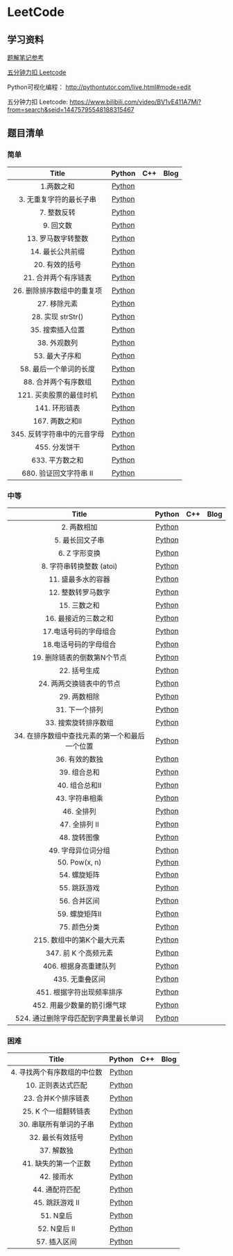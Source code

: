 # LeetCode

## 学习资料


[题解笔记参考](https://github.com/CyC2018/CS-Notes)

[五分钟力扣 Leetcode](https://www.bilibili.com/video/BV1vE411A7Mj?from=search&seid=10797634719372911097)  

Python可视化编程： http://pythontutor.com/live.html#mode=edit  

五分钟力扣 Leetcode: https://www.bilibili.com/video/BV1vE411A7Mj?from=search&seid=14475795548188315467

## 题目清单


### 简单

|                  Title                   |                  Python                  |                   C++                    |                   Blog                   |
| :--------------------------------------: | :--------------------------------------: | :--------------------------------------: | :--------------------------------------: |
|     1.两数之和                   | [Python](https://github.com/Liuhongzhi2018/LeetCode/blob/master/LeetCode/Easy/TwoSum.md) | |
|     3. 无重复字符的最长子串                   | [Python](https://github.com/Liuhongzhi2018/LeetCode/blob/master/LeetCode/Easy/LongestSubstringWithoutRepeatingCharacters.md) | |
|     7. 整数反转                   | [Python](https://github.com/Liuhongzhi2018/LeetCode/blob/master/LeetCode/Easy/ReverseInteger.md) | |
|     9. 回文数                   | [Python](https://github.com/Liuhongzhi2018/LeetCode/blob/master/LeetCode/Easy/PalindromeNumber.md) | |
|     13. 罗马数字转整数                  | [Python](https://github.com/Liuhongzhi2018/LeetCode/blob/master/LeetCode/Easy/RomantoInteger.md) | |
|     14. 最长公共前缀                  | [Python](https://github.com/Liuhongzhi2018/LeetCode/blob/master/LeetCode/Easy/LongestCommonPrefix.md) | |
|     20. 有效的括号                  | [Python](https://github.com/Liuhongzhi2018/LeetCode/blob/master/LeetCode/Easy/ValidParentheses.md) | |
|     21. 合并两个有序链表                  | [Python](https://github.com/Liuhongzhi2018/LeetCode/blob/master/LeetCode/Easy/MergeTwoSortedLists.md) | |
|     26. 删除排序数组中的重复项                  | [Python](https://github.com/Liuhongzhi2018/LeetCode/blob/master/LeetCode/Easy/RemoveDuplicatesfromSortedArray.md) | |
|     27. 移除元素                  | [Python](https://github.com/Liuhongzhi2018/LeetCode/blob/master/LeetCode/Easy/RemoveElement.md) | |
|     28. 实现 strStr()                  | [Python](https://github.com/Liuhongzhi2018/LeetCode/blob/master/LeetCode/Easy/ImplementStrStr().md) | |
|     35. 搜索插入位置                 | [Python](https://github.com/Liuhongzhi2018/LeetCode/blob/master/LeetCode/Easy/SearchInsertPosition.md) | |
|     38. 外观数列                 | [Python](https://github.com/Liuhongzhi2018/LeetCode/blob/master/LeetCode/Easy/CountAndSay.md) | |
|     53. 最大子序和                 | [Python](https://github.com/Liuhongzhi2018/LeetCode/blob/master/LeetCode/Easy/MaximumSubarray.md) | |
|     58. 最后一个单词的长度                 | [Python](https://github.com/Liuhongzhi2018/LeetCode/blob/master/LeetCode/Easy/LengthofLastWord.md) | |
|     88. 合并两个有序数组                 | [Python](https://github.com/Liuhongzhi2018/LeetCode/blob/master/LeetCode/Easy/MergeSortedArray.md) | |
|     121. 买卖股票的最佳时机                 | [Python](https://github.com/Liuhongzhi2018/LeetCode/blob/master/LeetCode/Easy/BestTimetoBuyandSellStock.md) | |
|     141. 环形链表                 | [Python](https://github.com/Liuhongzhi2018/LeetCode/blob/master/LeetCode/Easy/LinkedListCycle.md) | |
|     167. 两数之和II                 | [Python](https://github.com/Liuhongzhi2018/LeetCode/blob/master/LeetCode/Easy/TwoSumII-Inputarrayissorted.md) | |
|     345. 反转字符串中的元音字母                 | [Python](https://github.com/Liuhongzhi2018/LeetCode/blob/master/LeetCode/Easy/ReverseVowelsofaString.md) | |
|     455. 分发饼干                 | [Python](https://github.com/Liuhongzhi2018/LeetCode/blob/master/LeetCode/Easy/AssignCookies.md) | |
|     633. 平方数之和                 | [Python](https://github.com/Liuhongzhi2018/LeetCode/blob/master/LeetCode/Easy/SumofSquareNumbers.md) | |
|     680. 验证回文字符串 Ⅱ                 | [Python](https://github.com/Liuhongzhi2018/LeetCode/blob/master/LeetCode/Easy/ValidPalindromeII.md) | |




### 中等

|                  Title                   |                  Python                  |                   C++                    |                   Blog                   |
| :--------------------------------------: | :--------------------------------------: | :--------------------------------------: | :--------------------------------------: |
|     2. 两数相加                 | [Python](https://github.com/Liuhongzhi2018/LeetCode/blob/master/LeetCode/Medium/AddTwoNumbers.md) | |
|     5. 最长回文子串                 | [Python](https://github.com/Liuhongzhi2018/LeetCode/blob/master/LeetCode/Medium/LongestPalindromicSubstring.md) | |
|     6. Z 字形变换                 | [Python](https://github.com/Liuhongzhi2018/LeetCode/blob/master/LeetCode/Medium/ZigZagConversion.md) | |
|     8. 字符串转换整数 (atoi)               | [Python](https://github.com/Liuhongzhi2018/LeetCode/blob/master/LeetCode/Medium/StringtoInteger.md) | |
|     11. 盛最多水的容器               | [Python](https://github.com/Liuhongzhi2018/LeetCode/blob/master/LeetCode/Medium/ContainerWithMostWater.md) | |
|     12. 整数转罗马数字               | [Python](https://github.com/Liuhongzhi2018/LeetCode/blob/master/LeetCode/Medium/IntegertoRoman.md) | |
|     15. 三数之和               | [Python](https://github.com/Liuhongzhi2018/LeetCode/blob/master/LeetCode/Medium/3Sum.md) | |
|     16. 最接近的三数之和               | [Python](https://github.com/Liuhongzhi2018/LeetCode/blob/master/LeetCode/Medium/3SumClosest.md) | |
|     17.电话号码的字母组合                 | [Python](https://github.com/Liuhongzhi2018/LeetCode/blob/master/LeetCode/Medium/LetterCombinationsofaPhoneNumber.md) | |
|     18.电话号码的字母组合                 | [Python](https://github.com/Liuhongzhi2018/LeetCode/blob/master/LeetCode/Medium/4Sum.md) | |
|     19. 删除链表的倒数第N个节点                 | [Python](https://github.com/Liuhongzhi2018/LeetCode/blob/master/LeetCode/Medium/RemoveNthNodeFromEndofList.md) | |
|     22. 括号生成                 | [Python](https://github.com/Liuhongzhi2018/LeetCode/blob/master/LeetCode/Medium/GenerateParentheses.md) | |
|     24. 两两交换链表中的节点                 | [Python](https://github.com/Liuhongzhi2018/LeetCode/blob/master/LeetCode/Medium/SwapNodesinPairs.md) | |
|     29. 两数相除               | [Python](https://github.com/Liuhongzhi2018/LeetCode/blob/master/LeetCode/Medium/DivideTwoIntegers.md) | |
|     31. 下一个排列               | [Python](https://github.com/Liuhongzhi2018/LeetCode/blob/master/LeetCode/Medium/NextPermutation.md) | |
|     33. 搜索旋转排序数组               | [Python](https://github.com/Liuhongzhi2018/LeetCode/blob/master/LeetCode/Medium/SearchinRotatedSortedArray.md) | |
|     34. 在排序数组中查找元素的第一个和最后一个位置               | [Python](https://github.com/Liuhongzhi2018/LeetCode/blob/master/LeetCode/Medium/FindFirstandLastPositionofElementinSortedArray.md) | |
|     36. 有效的数独              | [Python](https://github.com/Liuhongzhi2018/LeetCode/blob/master/LeetCode/Medium/ValidSudoku.md) | |
|     39. 组合总和              | [Python](https://github.com/Liuhongzhi2018/LeetCode/blob/master/LeetCode/Medium/CombinationSum.md) | |
|     40. 组合总和II              | [Python](https://github.com/Liuhongzhi2018/LeetCode/blob/master/LeetCode/Medium/CombinationSumII.md) | |
|     43. 字符串相乘              | [Python](https://github.com/Liuhongzhi2018/LeetCode/blob/master/LeetCode/Medium/MultiplyStrings.md) | |
|     46. 全排列              | [Python](https://github.com/Liuhongzhi2018/LeetCode/blob/master/LeetCode/Medium/Permutations.md) | |
|     47. 全排列 II              | [Python](https://github.com/Liuhongzhi2018/LeetCode/blob/master/LeetCode/Medium/PermutationsII.md) | |
|     48. 旋转图像              | [Python](https://github.com/Liuhongzhi2018/LeetCode/blob/master/LeetCode/Medium/RotateImage.md) | |
|     49. 字母异位词分组              | [Python](https://github.com/Liuhongzhi2018/LeetCode/blob/master/LeetCode/Medium/GroupAnagrams.md) | |
|     50. Pow(x, n)              | [Python](https://github.com/Liuhongzhi2018/LeetCode/blob/master/LeetCode/Medium/Pow.md) | |
|     54. 螺旋矩阵               | [Python](https://github.com/Liuhongzhi2018/LeetCode/blob/master/LeetCode/Medium/SpiralMatrix.md) | |
|     55. 跳跃游戏               | [Python](https://github.com/Liuhongzhi2018/LeetCode/blob/master/LeetCode/Medium/JumpGame.md) | |
|     56. 合并区间               | [Python](https://github.com/Liuhongzhi2018/LeetCode/blob/master/LeetCode/Medium/MergeIntervals.md) | |
|     59. 螺旋矩阵II               | [Python](https://github.com/Liuhongzhi2018/LeetCode/blob/master/LeetCode/Medium/SpiralMatrixII.md) | |
|     75. 颜色分类              | [Python](https://github.com/Liuhongzhi2018/LeetCode/blob/master/LeetCode/Medium/SortColors.md) | |
|     215. 数组中的第K个最大元素               | [Python](https://github.com/Liuhongzhi2018/LeetCode/blob/master/LeetCode/Medium/KthLargestElementinanArray.md) | |
|     347. 前 K 个高频元素              | [Python](https://github.com/Liuhongzhi2018/LeetCode/blob/master/LeetCode/Medium/TopKFrequentElements.md) | |
|     406. 根据身高重建队列              | [Python](https://github.com/Liuhongzhi2018/LeetCode/blob/master/LeetCode/Medium/QueueReconstructionbyHeight.md) | |
|     435. 无重叠区间              | [Python](https://github.com/Liuhongzhi2018/LeetCode/blob/master/LeetCode/Medium/Non-overlappingIntervals.md) | |
|     451. 根据字符出现频率排序              | [Python](https://github.com/Liuhongzhi2018/LeetCode/blob/master/LeetCode/Medium/SortCharactersByFrequency.md) | |
|     452. 用最少数量的箭引爆气球              | [Python](https://github.com/Liuhongzhi2018/LeetCode/blob/master/LeetCode/Medium/MinimumNumberofArrowstoBurstBalloons.md) | |
|     524. 通过删除字母匹配到字典里最长单词               | [Python](https://github.com/Liuhongzhi2018/LeetCode/blob/master/LeetCode/Medium/LongestWordinDictionarythroughDeleting.md) | |


### 困难

|                  Title                   |                  Python                  |                   C++                    |                   Blog                   |
| :--------------------------------------: | :--------------------------------------: | :--------------------------------------: | :--------------------------------------: |
|     4. 寻找两个有序数组的中位数                 | [Python](https://github.com/Liuhongzhi2018/LeetCode/blob/master/LeetCode/Hard/MedianofTwoSortedArrays.md) | |
|     10. 正则表达式匹配                  | [Python](https://github.com/Liuhongzhi2018/LeetCode/blob/master/LeetCode/Hard/RegularExpressionMatching.md) | |
|     23. 合并K个排序链表                  | [Python](https://github.com/Liuhongzhi2018/LeetCode/blob/master/LeetCode/Hard/MergekSortedLists.md) | |
|     25. K 个一组翻转链表                  | [Python](https://github.com/Liuhongzhi2018/LeetCode/blob/master/LeetCode/Hard/ReverseNodesink-Group.md) | |
|     30. 串联所有单词的子串                  | [Python](https://github.com/Liuhongzhi2018/LeetCode/blob/master/LeetCode/Hard/SubstringwithConcatenationofAllWords.md) | |
|     32. 最长有效括号                  | [Python](https://github.com/Liuhongzhi2018/LeetCode/blob/master/LeetCode/Hard/LongestValidParentheses.md) | |
|     37. 解数独                 | [Python](https://github.com/Liuhongzhi2018/LeetCode/blob/master/LeetCode/Hard/SudokuSolver.md) | |
|     41. 缺失的第一个正数                 | [Python](https://github.com/Liuhongzhi2018/LeetCode/blob/master/LeetCode/Hard/FirstMissingPositive.md) | |
|     42. 接雨水                 | [Python](https://github.com/Liuhongzhi2018/LeetCode/blob/master/LeetCode/Hard/TrappingRainWater.md) | |
|     44. 通配符匹配                 | [Python](https://github.com/Liuhongzhi2018/LeetCode/blob/master/LeetCode/Hard/WildcardMatching.md) | |
|     45. 跳跃游戏 II                 | [Python](https://github.com/Liuhongzhi2018/LeetCode/blob/master/LeetCode/Hard/JumpGameII.md) | |
|     51. N皇后                | [Python](https://github.com/Liuhongzhi2018/LeetCode/blob/master/LeetCode/Hard/N-Queens.md) | |
|     52. N皇后 II                 | [Python](https://github.com/Liuhongzhi2018/LeetCode/blob/master/LeetCode/Hard/N-QueensII.md) | |
|     57. 插入区间                 | [Python](https://github.com/Liuhongzhi2018/LeetCode/blob/master/LeetCode/Hard/InsertInterval.md) | |

